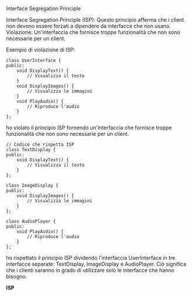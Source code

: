  Interface Segregation Principle
 
Interface Segregation Principle (ISP): Questo principio afferma che i client non devono essere forzati a dipendere da interfacce che non usano. Violazione: Un'interfaccia che fornisce troppe funzionalità che non sono necessarie per un client.

Esempio di violazione di ISP:
```
class UserInterface { 
public: 
    void DisplayText() { 
        // Visualizza il testo 
    } 
    void DisplayImages() { 
        // Visualizza le immagini 
    } 
    void PlayAudio() { 
        // Riproduce l'audio 
    } 
}; 
```
ho violato il principio ISP fornendo un'interfaccia che fornisce troppe funzionalità che non sono necessarie per un client.


```
// Codice che rispetta ISP
class TextDisplay { 
public: 
    void DisplayText() { 
        // Visualizza il testo 
    } 
}; 

class ImageDisplay { 
public: 
    void DisplayImages() { 
        // Visualizza le immagini 
    } 
}; 

class AudioPlayer { 
public: 
    void PlayAudio() { 
        // Riproduce l'audio 
    } 
}; 
```
ho rispettato il principio ISP dividendo l'interfaccia UserInterface in tre interfacce separate: TextDisplay, ImageDisplay e AudioPlayer. Ciò significa che i clienti saranno in grado di utilizzare solo le interfacce che hanno bisogno.

**ISP**